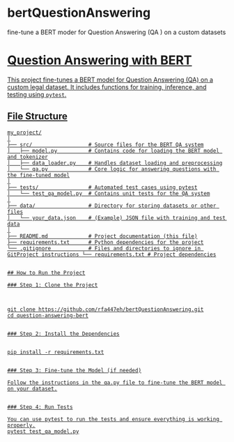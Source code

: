 # bertQuestionAnswering
fine-tune a BERT moder for Question Answering (QA ) on a custom datasets
<a href="https://colab.research.google.com/drive/1JEYuy_tzeT7sO9cLg2gv2zVDRPMo8wwp?usp=sharing">

# Question Answering with BERT

This project fine-tunes a BERT model for Question Answering (QA) on a custom legal dataset. It includes functions for training, inference, and testing using `pytest`.

## File Structure

```plaintext
my_project/
│
├── src/                  # Source files for the BERT QA system
│   ├── model.py          # Contains code for loading the BERT model and tokenizer
│   ├── data_loader.py    # Handles dataset loading and preprocessing
│   └── qa.py             # Core logic for answering questions with the fine-tuned model
│
├── tests/                # Automated test cases using pytest
│   └── test_qa_model.py  # Contains unit tests for the QA system
│
├── data/                 # Directory for storing datasets or other files
│   └── your_data.json    # (Example) JSON file with training and test data
│
├── README.md             # Project documentation (this file)
├── requirements.txt      # Python dependencies for the project
└── .gitignore            # Files and directories to ignore in GitProject instructions └── requirements.txt # Project dependencies


## How to Run the Project

### Step 1: Clone the Project



git clone https://github.com/rfa447eh/bertQuestionAnswering.git
cd question-answering-bert


### Step 2: Install the Dependencies


pip install -r requirements.txt


### Step 3: Fine-tune the Model (if needed)

Follow the instructions in the qa.py file to fine-tune the BERT model on your dataset.


### Step 4: Run Tests

You can use pytest to run the tests and ensure everything is working properly.
pytest test_qa_model.py
